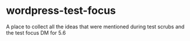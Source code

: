 # wordpress-test-focus
A place to collect all the ideas that were mentioned during test scrubs and the test focus DM for 5.6 
